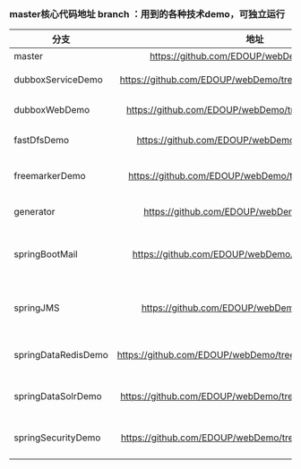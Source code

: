 ###  master核心代码地址  branch ：用到的各种技术demo，可独立运行

分支|地址|介绍
-|:-:|-:
master|https://github.com/EDOUP/webDemo/tree/master|核心代码
dubboxServiceDemo|https://github.com/EDOUP/webDemo/tree/dubboxServiceDemo|dobbox服务端demo
dubboxWebDemo|https://github.com/EDOUP/webDemo/tree/dubboxWebDemo|dobbox客户端demo
fastDfsDemo|https://github.com/EDOUP/webDemo/tree/fastDfsDemo|fastDfs图片存储
freemarkerDemo|https://github.com/EDOUP/webDemo/tree/freemarkerDemo|freemarker生成商品静态网页
generator|https://github.com/EDOUP/webDemo/tree/generator|mybits逆向工程生成器
springBootMail|https://github.com/EDOUP/webDemo/tree/springBootMail|springBoot发送各类邮件，集成消息队列
springJMS|https://github.com/EDOUP/webDemo/tree/springJMS|springboot 集成activeMq消息队列
springDataRedisDemo|https://github.com/EDOUP/webDemo/tree/springDataRedisDemo|springboot 集成Redis缓存
springDataSolrDemo|https://github.com/EDOUP/webDemo/tree/springDataSolrDemo|springboot 集成solor搜索
springSecurityDemo|https://github.com/EDOUP/webDemo/tree/springSecurityDemo|spring security 安全框架

